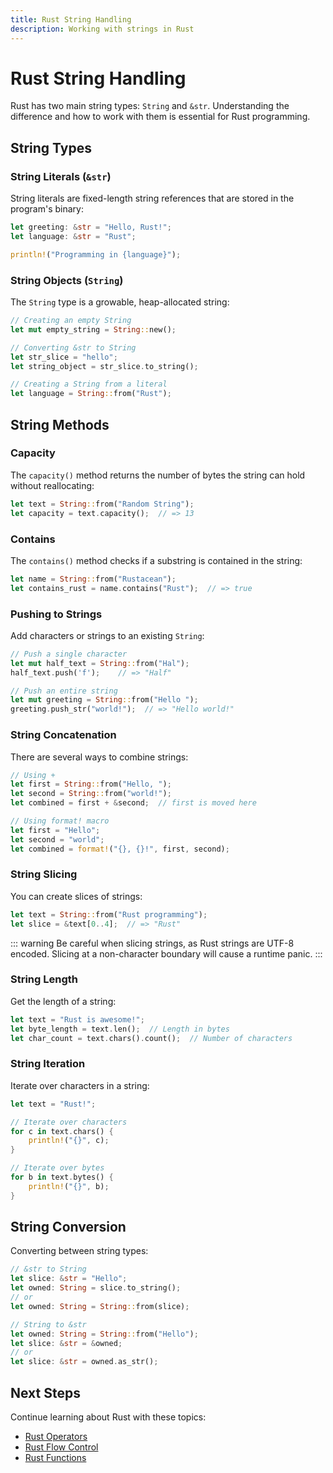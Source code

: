 ```yaml
---
title: Rust String Handling
description: Working with strings in Rust
---
```


# Rust String Handling

Rust has two main string types: `String` and `&str`. Understanding the difference and how to work with them is essential for Rust programming.

## String Types

### String Literals (`&str`)

String literals are fixed-length string references that are stored in the program's binary:

```rust
let greeting: &str = "Hello, Rust!";
let language: &str = "Rust";

println!("Programming in {language}");
```

### String Objects (`String`)

The `String` type is a growable, heap-allocated string:

```rust
// Creating an empty String
let mut empty_string = String::new();

// Converting &str to String
let str_slice = "hello";
let string_object = str_slice.to_string();

// Creating a String from a literal
let language = String::from("Rust");
```

## String Methods

### Capacity

The `capacity()` method returns the number of bytes the string can hold without reallocating:

```rust
let text = String::from("Random String");
let capacity = text.capacity();  // => 13
```

### Contains

The `contains()` method checks if a substring is contained in the string:

```rust
let name = String::from("Rustacean");
let contains_rust = name.contains("Rust");  // => true
```

### Pushing to Strings

Add characters or strings to an existing `String`:

```rust
// Push a single character
let mut half_text = String::from("Hal");
half_text.push('f');    // => "Half"

// Push an entire string
let mut greeting = String::from("Hello ");
greeting.push_str("world!");  // => "Hello world!"
```

### String Concatenation

There are several ways to combine strings:

```rust
// Using +
let first = String::from("Hello, ");
let second = String::from("world!");
let combined = first + &second;  // first is moved here

// Using format! macro
let first = "Hello";
let second = "world";
let combined = format!("{}, {}!", first, second);
```

### String Slicing

You can create slices of strings:

```rust
let text = String::from("Rust programming");
let slice = &text[0..4];  // => "Rust"
```

::: warning
Be careful when slicing strings, as Rust strings are UTF-8 encoded. Slicing at a
non-character boundary will cause a runtime panic.
:::

### String Length

Get the length of a string:

```rust
let text = "Rust is awesome!";
let byte_length = text.len();  // Length in bytes
let char_count = text.chars().count();  // Number of characters
```

### String Iteration

Iterate over characters in a string:

```rust
let text = "Rust!";

// Iterate over characters
for c in text.chars() {
    println!("{}", c);
}

// Iterate over bytes
for b in text.bytes() {
    println!("{}", b);
}
```

## String Conversion

Converting between string types:

```rust
// &str to String
let slice: &str = "Hello";
let owned: String = slice.to_string();
// or
let owned: String = String::from(slice);

// String to &str
let owned: String = String::from("Hello");
let slice: &str = &owned;
// or
let slice: &str = owned.as_str();
```

## Next Steps

Continue learning about Rust with these topics:
- [Rust Operators](/Development/Languages/Rust/Rust-Operators)
- [Rust Flow Control](/Documentations/Development/Languages/Rust/Rust-FlowControl)
- [Rust Functions](/Development/Languages/Rust/Rust-Functions)
